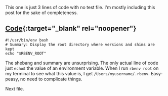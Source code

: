 This one is just 3 lines of code with no test file.  I'm mostly including this post for the sake of completeness.

## [Code](https://github.com/rbenv/rbenv/blob/c4395e58201966d9f90c12bd6b7342e389e7a4cb/libexec/rbenv-root){:target="_blank" rel="noopener"}

```
#!/usr/bin/env bash
# Summary: Display the root directory where versions and shims are kept
echo "$RBENV_ROOT"
```

The shebang and summary are unsurprising.  The only actual line of code just `echo`s the value of an environment variable.  When I run `rbenv root` on my terminal to see what this value is, I get `/Users/myusername/.rbenv`.  Easy-peasy, no need to complicate things.

Next file.
